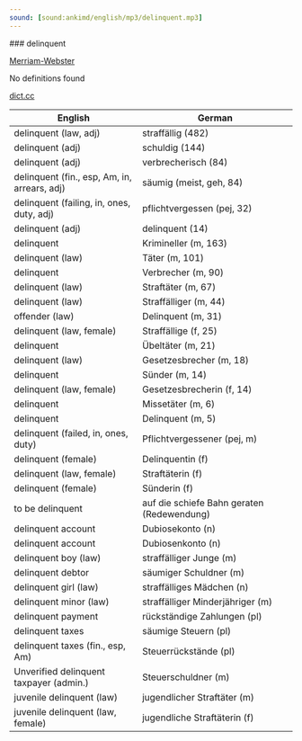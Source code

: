 ```yaml
---
sound: [sound:ankimd/english/mp3/delinquent.mp3]
---
```


\### delinquent﻿

[Merriam-Webster](https://www.merriam-webster.com/dictionary/delinquent%EF%BB%BF)

No definitions found

[dict.cc](https://www.dict.cc/delinquent﻿)

| English        | German       |
| -------------- | ------------ |
| delinquent (law, adj) | straffällig (482) |
| delinquent (adj) | schuldig (144) |
| delinquent (adj) | verbrecherisch (84) |
| delinquent (fin., esp, Am, in, arrears, adj) | säumig (meist, geh, 84) |
| delinquent (failing, in, ones, duty, adj) | pflichtvergessen (pej, 32) |
| delinquent (adj) | delinquent (14) |
| delinquent | Krimineller (m, 163) |
| delinquent (law) | Täter (m, 101) |
| delinquent | Verbrecher (m, 90) |
| delinquent (law) | Straftäter (m, 67) |
| delinquent (law) | Straffälliger (m, 44) |
| offender (law) | Delinquent (m, 31) |
| delinquent (law, female) | Straffällige (f, 25) |
| delinquent | Übeltäter (m, 21) |
| delinquent (law) | Gesetzesbrecher (m, 18) |
| delinquent | Sünder (m, 14) |
| delinquent (law, female) | Gesetzesbrecherin (f, 14) |
| delinquent | Missetäter (m, 6) |
| delinquent | Delinquent (m, 5) |
| delinquent (failed, in, ones, duty) | Pflichtvergessener (pej, m) |
| delinquent (female) | Delinquentin (f) |
| delinquent (law, female) | Straftäterin (f) |
| delinquent (female) | Sünderin (f) |
| to be delinquent | auf die schiefe Bahn geraten (Redewendung) |
| delinquent account | Dubiosekonto (n) |
| delinquent account | Dubiosenkonto (n) |
| delinquent boy (law) | straffälliger Junge (m) |
| delinquent debtor | säumiger Schuldner (m) |
| delinquent girl (law) | straffälliges Mädchen (n) |
| delinquent minor (law) | straffälliger Minderjähriger (m) |
| delinquent payment | rückständige Zahlungen (pl) |
| delinquent taxes | säumige Steuern (pl) |
| delinquent taxes (fin., esp, Am) | Steuerrückstände (pl) |
| Unverified delinquent taxpayer (admin.) | Steuerschuldner (m) |
| juvenile delinquent (law) | jugendlicher Straftäter (m) |
| juvenile delinquent (law, female) | jugendliche Straftäterin (f) |
